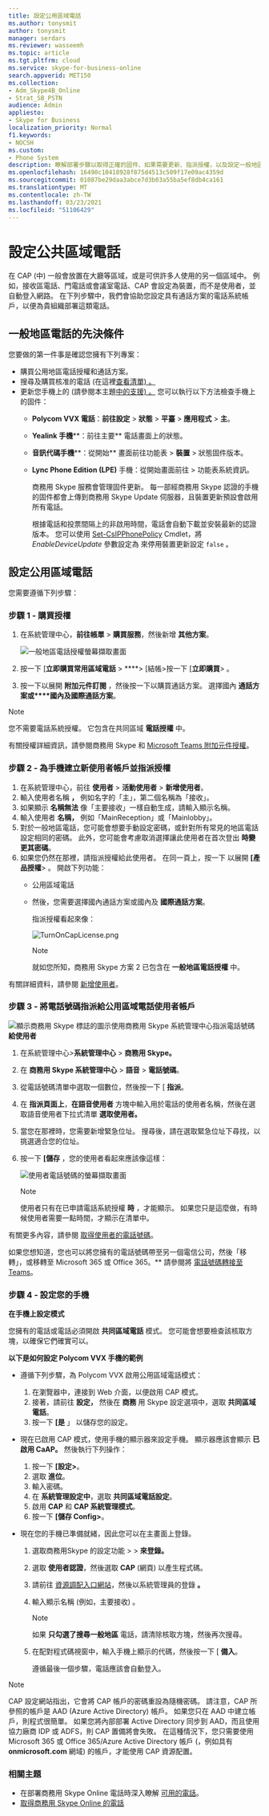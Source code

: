 ```yaml
---
title: 設定公用區域電話
ms.author: tonysmit
author: tonysmit
manager: serdars
ms.reviewer: wasseemh
ms.topic: article
ms.tgt.pltfrm: cloud
ms.service: skype-for-business-online
search.appverid: MET150
ms.collection:
- Adm_Skype4B_Online
- Strat_SB_PSTN
audience: Admin
appliesto:
- Skype for Business
localization_priority: Normal
f1.keywords:
- NOCSH
ms.custom:
- Phone System
description: 瞭解部署步驟以取得正確的固件、如果需要更新、指派授權，以及設定一般地區電話的設定。
ms.openlocfilehash: 16490c10418928f875d4513c509f17e09ac4359d
ms.sourcegitcommit: 01087be29daa3abce7d3b03a55ba5ef8db4ca161
ms.translationtype: MT
ms.contentlocale: zh-TW
ms.lasthandoff: 03/23/2021
ms.locfileid: "51106429"
---
```

# <a name="set-up-common-area-phones"></a>設定公共區域電話
在 CAP (中) 一般會放置在大廳等區域，或是可供許多人使用的另一個區域中。 例如，接收區電話、門電話或會議室電話、CAP 會設定為裝置，而不是使用者，並自動登入網路。 在下列步驟中，我們會協助您設定具有通話方案的電話系統帳戶，以便為貴組織部署這類電話。

## <a name="prerequisites-for-common-area-phones"></a>一般地區電話的先決條件

您要做的第一件事是確認您擁有下列專案：

- 購買公用地區電話授權和通話方案。
- 搜尋及購買核准的電話 (在這裡[查看清單) 。](deploying-skype-for-business-online-phones.md)
- 更新您手機上的 (請參閱本主題[中的支援) 。](getting-phones-for-skype-for-business-online.md)  您可以執行以下方法檢查手機上的固件：
  - **Polycom VVX 電話**：**前往設定**  >  **狀態**  >  **平臺**  >  **應用程式**  >  **主**。
  - **Yealink 手機****：前往主要** 電話畫面上的狀態。
  - **音訊代碼手機****：從開始** 畫面前往功能表  >  **裝置**  >  狀態固件版本。
  - **Lync Phone Edition (LPE)** 手機：從開始畫面前往  >  功能表系統資訊。

    商務用 Skype 服務會管理固件更新。 每一部經商務用 Skype 認證的手機的固件都會上傳到商務用 Skype Update 伺服器，且裝置更新預設會啟用所有電話。

    根據電話和投票間隔上的非啟用時間，電話會自動下載並安裝最新的認證版本。 您可以使用  [Set-CsIPPhonePolicy](/powershell/module/skype/set-csipphonepolicy) Cmdlet，將 *EnableDeviceUpdate* 參數設定為 來停用裝置更新設定 `false` 。

## <a name="setting-up-a-common-area-phone"></a>設定公用區域電話
您需要遵循下列步驟：

### <a name="step-1---buy-the-licenses"></a>步驟 1 - 購買授權
1. 在系統管理中心，**前往帳單**  >  **購買服務**，然後新增 **其他方案**。

    ![一般地區電話授權螢幕擷取畫面](../../images/cap-license.png)
2. 按一下 [**立即購買常用區域電話**  >  ****> [結帳>按一下 [**立即購買**> 。
3. 按一下以展開 **附加元件訂閱** ，然後按一下以購買通話方案。 選擇國內 **通話方案或****國內及國際通話方案**。

> [!Note]
> 您不需要電話系統授權。 它包含在共同區域 **電話授權** 中。

有關授權詳細資訊，請參閱商務用 Skype 和 [Microsoft Teams 附加元件授權](../../skype-for-business-and-microsoft-teams-add-on-licensing/skype-for-business-and-microsoft-teams-add-on-licensing.md)。

### <a name="step-2---create-a-new-user-account-for-the-phone-and-assign-the-licenses"></a>步驟 2 - 為手機建立新使用者帳戶並指派授權
1. 在系統管理中心，前往 **使用者**  >  **活動使用者**  >  **新增使用者**。
2. 輸入使用者名稱 **，** 例如名字的「主」，第二個名稱為「接收」。
3. 如果顯示 **名稱無法** 像「主要接收」一樣自動生成，請輸入顯示名稱。
4. 輸入使用者 **名稱，** 例如「MainReception」或「Mainlobby」。
5. 對於一般地區電話，您可能會想要手動設定密碼，或針對所有常見的地區電話設定相同的密碼。 此外，您可能會考慮取消選擇讓此使用者在首次登出 **時變更其密碼**。
6. 如果您仍然在那裡，請指派授權給此使用者。 在同一頁上，按一下 以展開 **[產品授權**> 。 開啟下列功能：
   - 公用區域電話
   - 然後，您需要選擇國內通話方案或國內及 **國際通話方案**。

     指派授權看起來像：

     ![TurnOnCapLicense.png](../../images/cap-license-turn-on.png)

     > [!Note]
     > 就如您所知，商務用 Skype 方案 2 已包含在 **一般地區電話授權** 中。

有關詳細資料，請參閱 [新增使用者](https://support.office.com/article/1970f7d6-03b5-442f-b385-5880b9c256ec)。

### <a name="step-3---assign-a-phone-number-to-the-common-area-phone-user-account"></a>步驟 3 - 將電話號碼指派給公用區域電話使用者帳戶

![顯示商務用 Skype 標誌的圖示使用商務用 Skype 系統管理中心指派電話號碼 ](../../images/sfb-logo-30x30.png) **給使用者**

1. 在系統管理中心>**系統管理中心**  >  **商務用 Skype。**
2. 在 **商務用 Skype 系統管理中心**  >   **語音**  >  **電話號碼**。
3. 從電話號碼清單中選取一個數位，然後按一下 [ **指派**。
4. 在 **指派頁面上**，**在語音使用者** 方塊中輸入用於電話的使用者名稱，然後在選取語音使用者下拉式清單 **選取使用者。**
5. 當您在那裡時，您需要新增緊急位址。 搜尋後，請在選取緊急位址下尋找，以挑選適合您的位址。
6. 按一下 **[儲存** ，您的使用者看起來應該像這樣：

    ![使用者電話號碼的螢幕擷取畫面](../../images/cap-user-number.png)

   > [!Note]
   > 使用者只有在已申請電話系統授權 **時** ，才能顯示。 如果您只是這麼做，有時候使用者需要一點時間，才顯示在清單中。

有關更多內容，請參閱 [取得使用者的電話號碼](/microsoftteams/getting-phone-numbers-for-your-users)。

如果您想知道，您也可以將您擁有的電話號碼帶至另一個電信公司，然後「移轉」，或移轉至 Microsoft 365 或 Office 365。** 請參閱將 [電話號碼轉接至 Teams](/microsoftteams/phone-number-calling-plans/transfer-phone-numbers-to-teams)。

### <a name="step-4---setting-up-your-phone"></a>步驟 4 - 設定您的手機

**在手機上設定模式**

您擁有的電話或電話必須開啟 **共同區域電話** 模式。 您可能會想要檢查該核取方塊，以確保它們確實可以。

**以下是如何設定 Polycom VVX 手機的範例**

- 遵循下列步驟，為 Polycom VVX 啟用公用區域電話模式：
    1. 在瀏覽器中，連接到 Web 介面，以便啟用 CAP 模式。
    2. 接著，請前往 **設定，**  然後在 **商務** 用 Skype 設定選項中，選取 **共同區域電話**。
    3. 按一下 **[是** 」 以儲存您的設定。

- 現在已啟用 CAP 模式，使用手機的顯示器來設定手機。 顯示器應該會顯示 **已啟用 CaAP。** 然後執行下列操作：

    1. 按一下 **[設定>**。
    2. 選取 **進位**。
    3. 輸入密碼。
    4. 在 **系統管理設定中**，選取 **共同區域電話設定**。
    5. 啟用 **CAP** 和 **CAP 系統管理模式**。
    6. 按一下 **[儲存 Config>**。

- 現在您的手機已準備就緒，因此您可以在主畫面上登錄。

    1. 選取商務用Skype 的設定功能  >    >  **來登錄。**
    2. 選取 **使用者認證**，然後選取 **CAP** (網頁) 以產生程式碼。
    3. 請前往 [資源調配入口網站](https://aka.ms/skypecap)，然後以系統管理員的登錄 **。**
    4. 輸入顯示名稱 (例如，主要接收) 。

       > [!Note]
       > 如果 **只勾選了搜尋一般地區** 電話，請清除核取方塊，然後再次搜尋。

    5. 在配對程式碼視窗中，輸入手機上顯示的代碼，然後按一下 [ **備入**。

        遵循最後一個步驟，電話應該會自動登入。


> [!NOTE]
> CAP 設定網站指出，它會將 CAP 帳戶的密碼重設為隨機密碼。 請注意，CAP 所參照的帳戶是 AAD (Azure Active Directory) 帳戶。 如果您只在 AAD 中建立帳戶，則程式很簡單。 如果您將內部部署 Active Directory 同步到 AAD，而且使用協力廠商 IDP 或 ADFS，則 CAP 置備將會失敗。 在這種情況下，您只需要使用 Microsoft 365 或 Office 365/Azure Active Directory 帳戶 (，例如具有 **onmicrosoft.com** 網域) 的帳戶，才能使用 CAP 資源配置。


### <a name="related-topics"></a>相關主題

- 在部署商務用 Skype Online 電話時深入瞭解 [可用的電話](deploying-skype-for-business-online-phones.md)。
- [取得商務用 Skype Online 的電話](getting-phones-for-skype-for-business-online.md)
